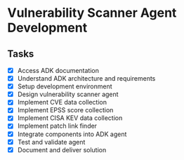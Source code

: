 # Vulnerability Scanner Agent Development

## Tasks
- [x] Access ADK documentation
- [x] Understand ADK architecture and requirements
- [x] Setup development environment
- [x] Design vulnerability scanner agent
- [x] Implement CVE data collection
- [x] Implement EPSS score collection
- [x] Implement CISA KEV data collection
- [x] Implement patch link finder
- [x] Integrate components into ADK agent
- [x] Test and validate agent
- [x] Document and deliver solution

